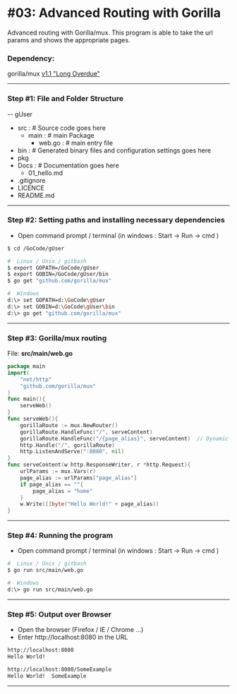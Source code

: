# #03: Advanced Routing with Gorilla
Advanced routing with Gorilla/mux.  This program is able to take the url params and shows the appropriate pages.
### Dependency:
gorilla/mux [v1.1 "Long Overdue"](https://github.com/gorilla/mux)

---
### Step #1: File and Folder Structure
-- gUser
+ src     :  # Source code goes here
    - main  :  # main Package
        - web.go  :  # main entry file
+ bin     :  # Generated binary files and configuration settings goes here
+ pkg
+ Docs       :  # Documentation goes here
  - 01_hello.md
+ .gitignore
+ LICENCE
+ README.md
---
### Step #2:  Setting paths and installing necessary dependencies
- Open command prompt / terminal (in windows : Start -> Run -> cmd )
```sh
$ cd /GoCode/gUser
```
```sh
#  Linux / Unix / gitbash
$ export GOPATH=/GoCode/gUser
$ export GOBIN=/GoCode/gUser/bin
$ go get "github.com/gorilla/mux"
```
```sh
#  Windows
d:\> set GOPATH=d:\GoCode\gUser
d:\> set GOBIN=d:\GoCode\gUser\bin
d:\> go get "github.com/gorilla/mux"
```
---
### Step #3:  Gorilla/mux routing
File: **src/main/web.go**  
```go
package main 
import(
	"net/http"
	"github.com/gorilla/mux"
)
func main(){
	serveWeb()
}
func serveWeb(){
	gorillaRoute := mux.NewRouter()
	gorillaRoute.HandleFunc("/", serveContent)
	gorillaRoute.HandleFunc("/{page_alias}", serveContent)  // Dynamic url values
	http.Handle("/", gorillaRoute)
	http.ListenAndServe(":8080", nil)
}
func serveContent(w http.ResponseWriter, r *http.Request){
	urlParams := mux.Vars(r)
	page_alias := urlParams["page_alias"]
	if page_alias == ""{
		page_alias = "home"
	}
	w.Write([]byte("Hello World!" + page_alias))
}
```
---
### Step #4:  Running the program
- Open command prompt / terminal (in windows : Start -> Run -> cmd )
```sh
#  Linux / Unix / gitbash
$ go run src/main/web.go
```
```sh
#  Windows
d:\> go run src/main/web.go
```
---
### Step #5: Output over Browser
- Open the browser (Firefox / IE / Chrome ...)
- Enter http://localhost:8080 in the URL
```html
http://localhost:8080
Hello World!
```
```html
http://localhost:8080/SomeExample
Hello World!  SomeExample
```
---